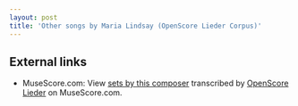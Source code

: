 ```yaml
---
layout: post
title: 'Other songs by Maria Lindsay (OpenScore Lieder Corpus)'
---
```


## External links

- MuseScore.com: View [sets by this composer] transcribed by [OpenScore Lieder] on MuseScore.com.

[sets by this composer]: https://musescore.com/openscore-lieder-corpus/sets/5107146
[OpenScore Lieder]: https://musescore.com/openscore-lieder-corpus

